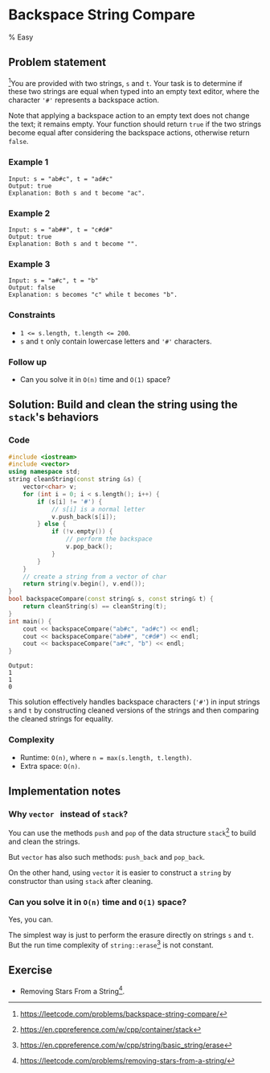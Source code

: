 # Backspace String Compare
% Easy
## Problem statement

[^url]You are provided with two strings, `s` and `t`. Your task is to determine if these two strings are equal when typed into an empty text editor, where the character `'#'` represents a backspace action.

Note that applying a backspace action to an empty text does not change the text; it remains empty. Your function should return `true` if the two strings become equal after considering the backspace actions, otherwise return `false`. 

[^url]: https://leetcode.com/problems/backspace-string-compare/ 

### Example 1
```text
Input: s = "ab#c", t = "ad#c"
Output: true
Explanation: Both s and t become "ac".
```

### Example 2
```text
Input: s = "ab##", t = "c#d#"
Output: true
Explanation: Both s and t become "".
```

### Example 3
```text
Input: s = "a#c", t = "b"
Output: false
Explanation: s becomes "c" while t becomes "b".
``` 

### Constraints

* `1 <= s.length, t.length <= 200`.
* `s` and `t` only contain lowercase letters and `'#'` characters.
 

### Follow up
* Can you solve it in `O(n)` time and `O(1)` space?

## Solution: Build and clean the string using the `stack`'s behaviors

### Code
```cpp
#include <iostream>
#include <vector>
using namespace std;
string cleanString(const string &s) {
    vector<char> v;
    for (int i = 0; i < s.length(); i++) {
        if (s[i] != '#') { 
            // s[i] is a normal letter
            v.push_back(s[i]);
        } else {
            if (!v.empty()) {
                // perform the backspace
                v.pop_back();
            }
        }
    }
    // create a string from a vector of char
    return string(v.begin(), v.end());
}
bool backspaceCompare(const string& s, const string& t) {
    return cleanString(s) == cleanString(t);
}
int main() {
    cout << backspaceCompare("ab#c", "ad#c") << endl;
    cout << backspaceCompare("ab##", "c#d#") << endl;
    cout << backspaceCompare("a#c", "b") << endl;
}
```
```text
Output:
1
1
0
```

This solution effectively handles backspace characters (`'#'`) in input strings `s` and `t` by constructing cleaned versions of the strings and then comparing the cleaned strings for equality.

### Complexity

* Runtime: `O(n)`, where `n = max(s.length, t.length)`.
* Extra space: `O(n)`. 

##  Implementation notes

### Why `vector ` instead of `stack`?

You can use the methods `push` and `pop` of the data structure `stack`[^stk] to build and clean the strings. 

But `vector` has also such methods: `push_back` and `pop_back`.

On the other hand, using `vector` it is easier to construct a `string` by constructor than using `stack` after cleaning.

[^stk]: https://en.cppreference.com/w/cpp/container/stack

### Can you solve it in `O(n)` time and `O(1)` space?

Yes, you can. 

The simplest way is just to perform the erasure directly on strings `s` and `t`. But the run time complexity of `string::erase`[^erase]  is not constant.



## Exercise
- Removing Stars From a String[^ex].

[^ex]: https://leetcode.com/problems/removing-stars-from-a-string/

[^erase]: https://en.cppreference.com/w/cpp/string/basic_string/erase
